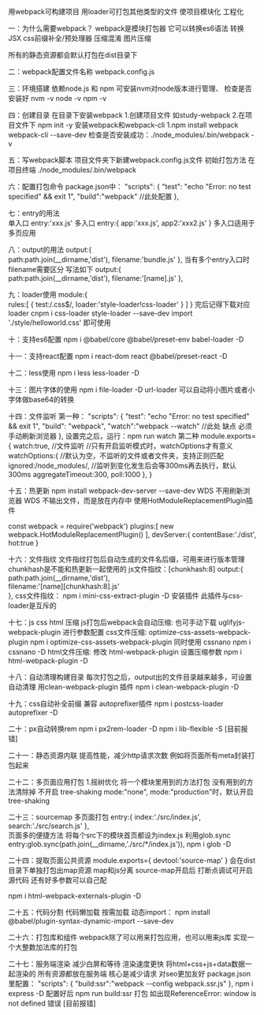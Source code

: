 用webpack可构建项目 用loader可打包其他类型的文件 使项目模块化 工程化

一：为什么需要webpack？  webpack是模块打包器
它可以转换es6语法
转换JSX
css前缀补全/预处理器
压缩混淆
图片压缩

所有的静态资源都会默认打包在dist目录下

二：webpack配置文件名称
webpack.config.js


三：环境搭建
依赖node.js 和 npm
可安装nvm对node版本进行管理、
检查是否安装好 nvm -v  node -v  npm -v


四：创建目录 在目录下安装webpack
1.创建项目文件 如study-webpack
2.在项目文件下 npm init -y
安装webpack和webpack-cli
1.npm install webpack webpack-cli --save-dev
检查是否安装成功：./node_modules/.bin/webpack -v


五：写webpack脚本
项目文件夹下新建webpack.config.js文件
初始打包方法 在项目终端 ./node_modules/.bin/webpack


六：配置打包命令
package.json中：
"scripts": {
    "test": "echo \"Error: no test specified\" && exit 1",
    "build":"webpack"     //此处配置
  },


七：entry的用法  
单入口 entry:'xxx.js'
多入口 entry:{
    app:'xxx.js',
    app2:'xxx2.js'
}
多入口适用于多页应用


八：output的用法
output:{                    
        path:path.join(__dirname,'dist'), 
        filename:'bundle.js' 
}, 
当有多个entry入口时 filename需要区分 写法如下
output:{                    
        path:path.join(__dirname,'dist'), 
        filename:'[name].js' 
},


九：loader使用
module:{     
        rules:[
            {
                test:/\.css$/,
                loader:'style-loader!css-loader' 
            }
        ]
}
完后记得下载对应loader
cnpm i css-loader style-loader --save-dev
import './style/helloworld.css'   即可使用


十：支持es6配置
npm i @babel/core @babel/preset-env babel-loader -D


十一：支持react配置
npm i react-dom react @babel/preset-react -D


十二：less使用
npm i less less-loader -D


十三：图片字体的使用
npm i file-loader -D
url-loader 可以自动将小图片或者小字体做base64的转换


十四：文件监听
第一种：
"scripts": {
    "test": "echo \"Error: no test specified\" && exit 1",
    "build": "webpack",
    "watch":"webpack --watch"  //此处 缺点 必须手动刷新浏览器
  },
设置完之后，运行：npm run watch
第二种
module.exports={
    watch:true, //文件监听
    //只有开启监听模式时，watchOptions才有意义
    watchOptions:{
        //默认为空，不监听的文件或者文件夹，支持正则匹配
        ignored:/node_modules/,
        //监听到变化发生后会等300ms再去执行，默认300ms
        aggregateTimeout:300,
        poll:1000
    },
}


十五：热更新
npm install webpack-dev-server --save-dev
WDS 不用刷新浏览器
WDS 不输出文件，而是放在内存中
使用HotModuleReplacementPlugin插件

const webpack = require('webpack')
plugins:[
        new webpack.HotModuleReplacementPlugin()
    ],
    devServer:{
        contentBase:'./dist',
        hot:true
    }


十六：文件指纹
文件指纹打包后自动生成的文件名后缀，可用来进行版本管理
chunkhash是不能和热更新一起使用的
js文件指纹：[chunkhash:8]
output:{                   
        path:path.join(__dirname,'dist'),  
        filename:'[name][chunkhash:8].js'   
},
css文件指纹：
npm i mini-css-extract-plugin -D  安装插件
此插件与css-loader是互斥的


十七：js css html 压缩
js打包后webpack会自动压缩:
也可手动下载 uglifyjs-webpack-plugin 进行参数配置
css文件压缩:
optimize-css-assets-webpack-plugin
npm i optimize-css-assets-webpack-plugin
同时使用 cssnano
npm i cssnano -D
html文件压缩:
修改 html-webpack-plugin 设置压缩参数
npm i html-webpack-plugin -D


十八：自动清理构建目录
每次打包之后，output出的文件目录越来越多，可设置自动清理
用clean-webpack-plugin 插件
npm i clean-webpack-plugin -D


十九：css自动补全前缀 兼容
autoprefixer插件
npm i postcss-loader autoprefixer -D


二十：px自动转换rem
npm i px2rem-loader -D
npm i lib-flexible -S
[目前报错]


二十一：静态资源内联
提高性能，减少http请求次数
例如将页面所有meta封装打包起来


二十二：多页面应用打包
1.摇树优化 将一个模块里用到的方法打包 没有用到的方法清除掉
不开启 tree-shaking  mode:"none", 
mode:"production"时，默认开启tree-shaking


二十三：sourcemap
多页面打包
entry:{
        index:'./src/index.js',
        search:'./src/search.js'
    },  
页面多的便捷方法 将每个src下的模块首页都设为index.js
利用glob.sync
entry:glob.sync(path.join(__dirname,'./src/*/index.js')),
npm i glob -D


二十四：提取页面公共资源
module.exports={
    devtool:'source-map'
}
会在dist目录下单独打包出map资源 map和js分离
source-map开启后 打断点调试可开启源代码 还有好多参数可以自己配

npm i html-webpack-externals-plugin -D


二十五：代码分割
代码懒加载 按需加载
动态import：
npm install @babel/plugin-syntax-dynamic-import --save-dev


二十六：打包库和组件
webpack除了可以用来打包应用，也可以用来js库
实现一个大整数加法库的打包


二十七：服务端渲染
减少白屏和等待 渲染速度更快 将html+css+js+data数据一起渲染的
所有资源都放在服务端
核心是减少请求
对seo更加友好
package.json里配置：
"scripts": {
    "build:ssr":"webpack --config webpack.ssr.js"
  },
npm i express -D
配置好后 npm run build:ssr  打包
如出现ReferenceError: window is not defined 错误
[目前报错]